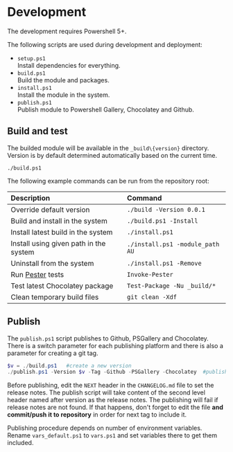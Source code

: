 # Development

The development requires Powershell 5+.

The following scripts are used during development and deployment:

- `setup.ps1`  
Install dependencies for everything.
- `build.ps1`  
Build the module and packages.
- `install.ps1`  
Install the module in the system.
- `publish.ps1`  
Publish module to Powershell Gallery, Chocolatey and Github.


## Build and test

The builded module will be available in the `_build\{version}` directory. Version is by default determined automatically based on the current time.

```
./build.ps1
```
The following example commands can be run from the repository root:

| Description                                          | Command                            |
| :---                                                 | :---                               |
| Override default version                             | `./build -Version 0.0.1`           |
| Build and install in the system                      | `./build.ps1 -Install`             |
| Install latest build in the system                   | `./install.ps1`                    |
| Install using given path in the system               | `./install.ps1 -module_path AU`    |
| Uninstall from the system                            | `./install.ps1 -Remove`            |
| Run [Pester](https://github.com/pester/Pester) tests | `Invoke-Pester`                    |
| Test latest Chocolatey package                       | `Test-Package -Nu _build/*`|
| Clean temporary build files                          | `git clean -Xdf`                   |


## Publish

The `publish.ps1` script publishes to Github, PSGallery and Chocolatey. There is a switch parameter for each publishing platform and there is also a parameter for creating a git tag.

```powershell
$v = ./build.ps1   #create a new version
./publish.ps1 -Version $v -Tag -Github -PSGallery -Chocolatey  #publish everywhere
```

Before publishing, edit the `NEXT` header in the `CHANGELOG.md` file to set the release notes. The publish script will take content of the second level header named after version as the release notes. The publishing will fail if release notes are not found. If that happens, don't forget to edit the file **and commit/push it to repository** in order for next tag to include it.

Publishing procedure depends on number of environment variables. Rename `vars_default.ps1` to `vars.ps1` and set variables there to get them included.
